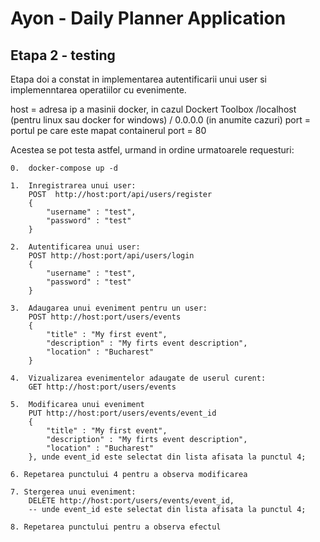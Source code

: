 # Ayon - Daily Planner Application

## Etapa 2 - testing

Etapa doi a constat in implementarea autentificarii unui user si implemenntarea operatiilor
cu evenimente.

host = adresa ip a masinii docker, in cazul Dockert Toolbox
        /localhost (pentru linux sau docker for windows)
        / 0.0.0.0 (in anumite cazuri)
port = portul pe care este mapat containerul
port = 80

Acestea se pot testa astfel, urmand in ordine urmatoarele requesturi:

    0.  docker-compose up -d 

    1.  Inregistrarea unui user:
        POST  http://host:port/api/users/register 
        {
            "username" : "test",
            "password" : "test"
        }

    2.  Autentificarea unui user:
        POST http://host:port/api/users/login
        {
            "username" : "test",
            "password" : "test"
        }

    3.  Adaugarea unui eveniment pentru un user:
        POST http://host:port/users/events 
        {
            "title" : "My first event",
            "description" : "My firts event description",
            "location" : "Bucharest"
        }

    4.  Vizualizarea evenimentelor adaugate de userul curent:
        GET http://host:port/users/events

    5.  Modificarea unui eveniment 
        PUT http://host:port/users/events/event_id 
        {
            "title" : "My first event",
            "description" : "My firts event description",
            "location" : "Bucharest"
        }, unde event_id este selectat din lista afisata la punctul 4;

    6. Repetarea punctului 4 pentru a observa modificarea

    7. Stergerea unui eveniment:
        DELETE http://host:port/users/events/event_id, 
        -- unde event_id este selectat din lista afisata la punctul 4;

    8. Repetarea punctului pentru a observa efectul 


  